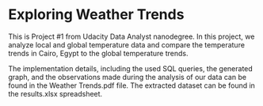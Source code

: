 # Exploring Weather Trends

This is Project #1 from Udacity Data Analyst nanodegree. In this project, we analyze local and global temperature data and compare the temperature trends in Cairo, Egypt to the global temperature trends.

The implementation details, including the used SQL queries, the generated graph, and the observations made during the analysis of our data can be found in the Weather Trends.pdf file. The extracted dataset can be found in the results.xlsx spreadsheet.
